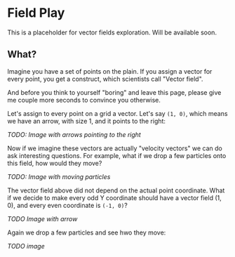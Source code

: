 # Field Play

This is a placeholder for vector fields exploration. Will be available soon.

## What?

Imagine you have a set of points on the plain. If you assign a vector for
every point, you get a construct, which scientists call "Vector field".

And before you think to yourself "boring" and leave this page, please give me
couple more seconds to convince you otherwise.

Let's assign to every point on a grid a vector. Let's say `(1, 0)`, which means
we have an arrow, with size 1, and it points to the right:

*TODO: Image with arrows pointing to the right*

Now if we imagine these vectors are actually "velocity vectors" we can do ask
interesting questions. For example, what if we drop a few particles onto this
field, how would they move?

*TODO: Image with moving particles*

The vector field above did not depend on the actual point coordinate. What if
we decide to make every odd Y coordinate should have a vector field (1, 0), and
every even coordinate is `(-1, 0)`?

*TODO Image with arrow*

Again we drop a few particles and see hwo they move:

*TODO image*

